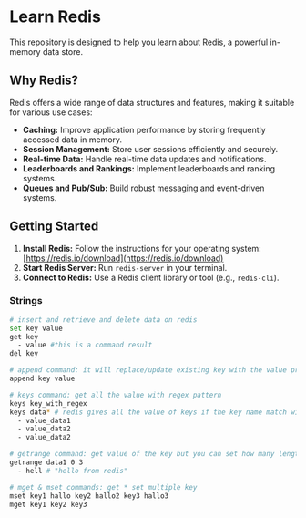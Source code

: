 # Learn Redis

This repository is designed to help you learn about Redis, a powerful in-memory data store.

## Why Redis?

Redis offers a wide range of data structures and features, making it suitable for various use cases:

- **Caching:** Improve application performance by storing frequently accessed data in memory.
- **Session Management:** Store user sessions efficiently and securely.
- **Real-time Data:** Handle real-time data updates and notifications.
- **Leaderboards and Rankings:** Implement leaderboards and ranking systems.
- **Queues and Pub/Sub:** Build robust messaging and event-driven systems.

## Getting Started

1. **Install Redis:** Follow the instructions for your operating system: [https://redis.io/download](https://redis.io/download)
2. **Start Redis Server:** Run `redis-server` in your terminal.
3. **Connect to Redis:** Use a Redis client library or tool (e.g., `redis-cli`).

### Strings

```sh
# insert and retrieve and delete data on redis
set key value
get key
  - value #this is a command result
del key

# append command: it will replace/update existing key with the value provided, if key key doesn`t exist redis will create it
append key value

# keys command: get all the value with regex pattern
keys key_with_regex
keys data* # redis gives all the value of keys if the key name match with the regex
  - value_data1
  - value_data2
  - value_data2

# getrange command: get value of the key but you can set how many length it will come up, the index start from 0
getrange data1 0 3
  - hell # "hello from redis"

# mget & mset commands: get * set multiple key
mset key1 hallo key2 hallo2 key3 hallo3
mget key1 key2 key3
```
